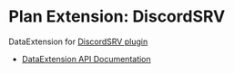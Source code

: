 # Plan Extension: DiscordSRV
DataExtension for [DiscordSRV plugin](https://github.com/DiscordSRV/DiscordSRV)

- [DataExtension API Documentation](https://github.com/plan-player-analytics/Plan/wiki/APIv5)
